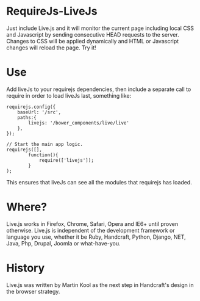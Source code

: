 # RequireJs-LiveJs

Just include Live.js and it will monitor the current page including local CSS and Javascript by sending consecutive HEAD requests to the server. Changes to CSS will be applied dynamically and HTML or Javascript changes will reload the page. Try it!



# Use

Add liveJs to your requirejs dependencies, then include a separate call to require in order to load liveJs last, something like:

    requirejs.config({
        baseUrl: '/src',
        paths:{
            livejs: '/bower_components/live/live'
        },
    });
    
    // Start the main app logic.
    requirejs([],
            function(){
                require(['livejs']);
            }
    );

This ensures that liveJs can see all the modules that requirejs has loaded. 

# Where?

Live.js works in Firefox, Chrome, Safari, Opera and IE6+ until proven otherwise. Live.js is independent of the development framework or language you use, whether it be Ruby, Handcraft, Python, Django, NET, Java, Php, Drupal, Joomla or what-have-you.

# History

Live.js was written by Martin Kool as the next step in Handcraft's design in the browser strategy. 

